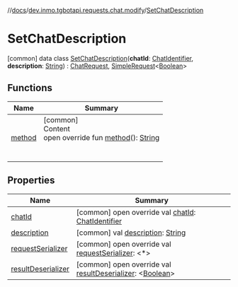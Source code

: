 //[docs](../../../index.md)/[dev.inmo.tgbotapi.requests.chat.modify](../index.md)/[SetChatDescription](index.md)



# SetChatDescription  
 [common] data class [SetChatDescription](index.md)(**chatId**: [ChatIdentifier](../../dev.inmo.tgbotapi.types/-chat-identifier/index.md), **description**: [String](https://kotlinlang.org/api/latest/jvm/stdlib/kotlin/-string/index.html)) : [ChatRequest](../../dev.inmo.tgbotapi.CommonAbstracts.types/-chat-request/index.md), [SimpleRequest](../../dev.inmo.tgbotapi.requests.abstracts/-simple-request/index.md)<[Boolean](https://kotlinlang.org/api/latest/jvm/stdlib/kotlin/-boolean/index.html)>    


## Functions  
  
|  Name |  Summary | 
|---|---|
| <a name="dev.inmo.tgbotapi.requests.chat.modify/SetChatDescription/method/#/PointingToDeclaration/"></a>[method](method.md)| <a name="dev.inmo.tgbotapi.requests.chat.modify/SetChatDescription/method/#/PointingToDeclaration/"></a>[common]  <br>Content  <br>open override fun [method](method.md)(): [String](https://kotlinlang.org/api/latest/jvm/stdlib/kotlin/-string/index.html)  <br><br><br>|


## Properties  
  
|  Name |  Summary | 
|---|---|
| <a name="dev.inmo.tgbotapi.requests.chat.modify/SetChatDescription/chatId/#/PointingToDeclaration/"></a>[chatId](chat-id.md)| <a name="dev.inmo.tgbotapi.requests.chat.modify/SetChatDescription/chatId/#/PointingToDeclaration/"></a> [common] open override val [chatId](chat-id.md): [ChatIdentifier](../../dev.inmo.tgbotapi.types/-chat-identifier/index.md)   <br>|
| <a name="dev.inmo.tgbotapi.requests.chat.modify/SetChatDescription/description/#/PointingToDeclaration/"></a>[description](description.md)| <a name="dev.inmo.tgbotapi.requests.chat.modify/SetChatDescription/description/#/PointingToDeclaration/"></a> [common] val [description](description.md): [String](https://kotlinlang.org/api/latest/jvm/stdlib/kotlin/-string/index.html)   <br>|
| <a name="dev.inmo.tgbotapi.requests.chat.modify/SetChatDescription/requestSerializer/#/PointingToDeclaration/"></a>[requestSerializer](request-serializer.md)| <a name="dev.inmo.tgbotapi.requests.chat.modify/SetChatDescription/requestSerializer/#/PointingToDeclaration/"></a> [common] open override val [requestSerializer](request-serializer.md): <*>   <br>|
| <a name="dev.inmo.tgbotapi.requests.chat.modify/SetChatDescription/resultDeserializer/#/PointingToDeclaration/"></a>[resultDeserializer](result-deserializer.md)| <a name="dev.inmo.tgbotapi.requests.chat.modify/SetChatDescription/resultDeserializer/#/PointingToDeclaration/"></a> [common] open override val [resultDeserializer](result-deserializer.md): <[Boolean](https://kotlinlang.org/api/latest/jvm/stdlib/kotlin/-boolean/index.html)>   <br>|

